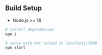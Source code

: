 ## Build Setup

- Node.js >= 18

```bash
# install dependencies
npm i

# serve with hot reload at localhost:3000
npm start
```
